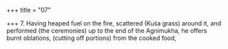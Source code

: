 +++
title = "07"

+++
7. Having heaped fuel on the fire, scattered (Kuśa grass) around it, and performed (the ceremonies) up to the end of the Agnimukha, he offers burnt oblations, (cutting off portions) from the cooked food,
